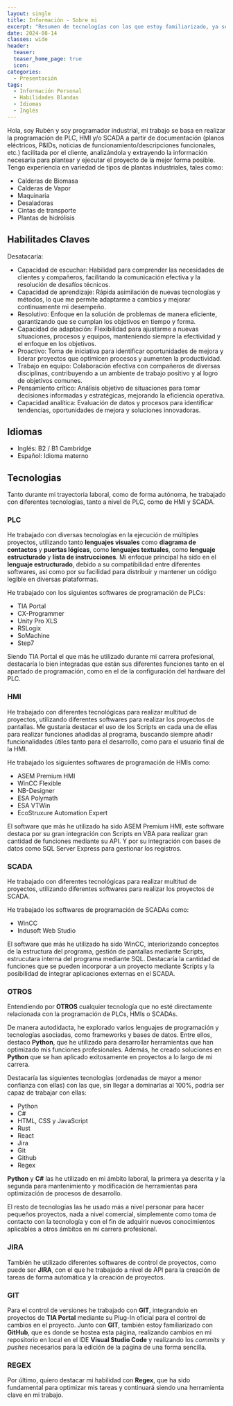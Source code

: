 ```yaml
---
layout: single
title: Información - Sobre mi
excerpt: "Resumen de tecnologías con las que estoy familiarizado, ya sea por su uso durante mi carrera profesional o por iniciativa propia con fines de aprendizaje"
date: 2024-08-14
classes: wide
header:
  teaser: 
  teaser_home_page: true
  icon: 
categories:
  - Presentación
tags:  
  - Información Personal
  - Habilidades Blandas
  - Idiomas
  - Inglés
---
```


Hola, soy Rubén y soy programador industrial, mi trabajo se basa en realizar la programación de PLC, HMI y/o SCADA a partir de documentación (planos eléctricos, P&IDs, noticias de funcionamiento/descripciones funcionales, etc.) facilitada por el cliente, analizándola y extrayendo la información necesaria para plantear y ejecutar el proyecto de la mejor forma posible. Tengo experiencia en variedad de tipos de plantas industriales, tales como:

  - Calderas de Biomasa
  - Calderas de Vapor
  - Maquinaria
  - Desaladoras
  - Cintas de transporte
  - Plantas de hidrólisis

## Habilitades Claves

Desatacaría:

  - Capacidad de escuchar: Habilidad para comprender las necesidades de clientes y compañeros, facilitando la comunicación efectiva y la resolución de desafíos técnicos.
  - Capacidad de aprendizaje: Rápida asimilación de nuevas tecnologías y métodos, lo que me permite adaptarme a cambios y mejorar continuamente mi desempeño.
  - Resolutivo: Enfoque en la solución de problemas de manera eficiente, garantizando que se cumplan los objetivos en tiempo y forma.
  - Capacidad de adaptación: Flexibilidad para ajustarme a nuevas situaciones, procesos y equipos, manteniendo siempre la efectividad y el enfoque en los objetivos.
  - Proactivo: Toma de iniciativa para identificar oportunidades de mejora y liderar proyectos que optimicen procesos y aumenten la productividad.
  - Trabajo en equipo: Colaboración efectiva con compañeros de diversas disciplinas, contribuyendo a un ambiente de trabajo positivo y al logro de objetivos comunes.
  - Pensamiento crítico: Análisis objetivo de situaciones para tomar decisiones informadas y estratégicas, mejorando la eficiencia operativa.
  - Capacidad analítica: Evaluación de datos y procesos para identificar tendencias, oportunidades de mejora y soluciones innovadoras.

## Idiomas

 -  Inglés: B2 / B1 Cambridge
 -  Español: Idioma materno

## Tecnologias

Tanto durante mi trayectoria laboral, como de forma autónoma, he trabajado con diferentes tecnologías, tanto a nivel de PLC, como de HMI y SCADA.

### PLC

He trabajado con diversas tecnologías en la ejecución de múltiples proyectos, utilizando tanto **lenguajes visuales** como **diagrama de contactos** y **puertas lógicas**, como **lenguajes textuales**, como **lenguaje estructurado** y **lista de instrucciones**. Mi enfoque principal ha sido en el **lenguaje estructurado**, debido a su compatibilidad entre diferentes softwares, así como por su facilidad para distribuir y mantener un código legible en diversas plataformas.

He trabajado con los siguientes softwares de programación de PLCs:

  - TIA Portal
  - CX-Programmer
  - Unity Pro XLS
  - RSLogix
  - SoMachine
  - Step7

Siendo TIA Portal el que más he utilizado durante mi carrera profesional, destacaría lo bien integradas que están sus diferentes funciones tanto en el apartado de programación, como en el de la configuración del hardware del PLC.

### HMI

He trabajado con diferentes tecnológicas para realizar multitud de proyectos, utilizando diferentes softwares para realizar los proyectos de pantallas. Me gustaría destacar el uso de los Scripts en cada una de ellas para realizar funciones añadidas al programa, buscando siempre añadir funcionalidades útiles tanto para el desarrollo, como para el usuario final de la HMI.

He trabajado los siguientes softwares de programación de HMIs como:

  - ASEM Premium HMI
  - WinCC Flexible
  - NB-Designer
  - ESA Polymath
  - ESA VTWin
  - EcoStruxure Automation Expert

El software que más he utilizado ha sido ASEM Premium HMI, este software destaca por su gran integración con Scripts en VBA para realizar gran cantidad de funciones mediante su API. Y por su integración con bases de datos como SQL Server Express para gestionar los registros.

### SCADA

He trabajado con diferentes tecnológicas para realizar multitud de proyectos, utilizando diferentes softwares para realizar los proyectos de SCADA. 

He trabajado los softwares de programación de SCADAs como:

  - WinCC
  - Indusoft Web Studio

El software que más he utilizado ha sido WinCC, interiorizando conceptos de la estructura del programa, gestión de pantallas mediante Scripts, estrucutara interna del programa mediante SQL. Destacaría la cantidad de funciones que se pueden incorporar a un proyecto mediante Scripts y la posibilidad de integrar aplicaciones externas en el SCADA.

### OTROS

Entendiendo por **OTROS** cualquier tecnología que no esté directamente relacionada con la programación de PLCs, HMIs o SCADAs.

De manera autodidacta, he explorado varios lenguajes de programación y tecnologías asociadas, como frameworks y bases de datos. Entre ellos, destaco **Python**, que he utilizado para desarrollar herramientas que han optimizado mis funciones profesionales. Además, he creado soluciones en **Python** que se han aplicado exitosamente en proyectos a lo largo de mi carrera.

Destacaría las siguientes tecnologías (ordenadas de mayor a menor confianza con ellas) con las que, sin llegar a dominarlas al 100%, podría ser capaz de trabajar con ellas:

  - Python
  - C#
  - HTML, CSS y JavaScript
  - Rust
  - React
  - Jira
  - Git
  - Github
  - Regex

**Python** y **C#** las he utilizado en mi ámbito laboral, la primera ya descrita y la segunda para mantenimiento y modificación de herramientas para optimización de procesos de desarrollo.

El resto de tecnologías las he usado más a nivel personar para hacer pequeños proyectos, nada a nivel comercial, simplemente como toma de contacto con la tecnología y con el fin de adquirir nuevos conocimientos aplicables a otros ámbitos en mi carrera profesional.

### JIRA

También he utilizado diferentes softwares de control de proyectos, como puede ser **JIRA**, con el que he trabajado a nivel de API para la creación de tareas de forma automática y la creación de proyectos.

### GIT

Para el control de versiones he trabajado con **GIT**, integrandolo en proyectos de **TIA Portal** mediante su Plug-In oficial para el control de cambios en el proyecto. Junto con **GIT**, también estoy familiarizado con **GitHub**, que es donde se hostea esta página, realizando cambios en mi repositorio en local en el IDE **Visual Studio Code** y realizando los *commits* y *pushes* necesarios para la edición de la página de una forma sencilla.

### REGEX

Por último, quiero destacar mi habilidad con **Regex**, que ha sido fundamental para optimizar mis tareas y continuará siendo una herramienta clave en mi trabajo.
